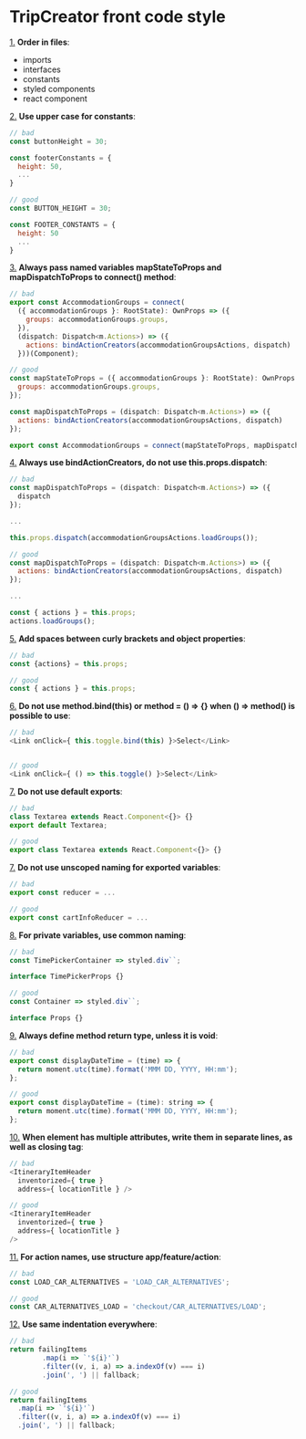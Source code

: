 # TripCreator front code style


<a name="order-in-files"></a>
[1.](#order-in-files) **Order in files**:

  - imports
  - interfaces
  - constants
  - styled components
  - react component

<a name="uppercase-constants"></a>
[2.](#uppercase-constants) **Use upper case for constants**:

  ```javascript
  // bad
  const buttonHeight = 30;

  const footerConstants = {
    height: 50,
    ...
  }

  // good
  const BUTTON_HEIGHT = 30;

  const FOOTER_CONSTANTS = {
    height: 50
    ...
  }

  ```

<a name="named-variables-to-connect"></a>
[3.](#named-variables-to-connect) **Always pass named variables mapStateToProps and mapDispatchToProps to connect() method**:

  ```javascript
  // bad
  export const AccommodationGroups = connect(
    ({ accommodationGroups }: RootState): OwnProps => ({
      groups: accommodationGroups.groups,
    }),
    (dispatch: Dispatch<m.Actions>) => ({
      actions: bindActionCreators(accommodationGroupsActions, dispatch)
    }))(Component);

  // good
  const mapStateToProps = ({ accommodationGroups }: RootState): OwnProps => ({
    groups: accommodationGroups.groups,
  });

  const mapDispatchToProps = (dispatch: Dispatch<m.Actions>) => ({
    actions: bindActionCreators(accommodationGroupsActions, dispatch)
  });

  export const AccommodationGroups = connect(mapStateToProps, mapDispatchToProps)(Component);

  ```

<a name="use-bind-action-creators"></a>
[4.](#use-bind-action-creators) **Always use bindActionCreators, do not use this.props.dispatch**:

  ```javascript
  // bad
  const mapDispatchToProps = (dispatch: Dispatch<m.Actions>) => ({
    dispatch
  });

  ...

  this.props.dispatch(accommodationGroupsActions.loadGroups());

  // good
  const mapDispatchToProps = (dispatch: Dispatch<m.Actions>) => ({
    actions: bindActionCreators(accommodationGroupsActions, dispatch)
  });

  ...

  const { actions } = this.props;
  actions.loadGroups();

  ```

<a name="curly-brackets-space"></a>
[5.](#curly-brackets-space) **Add spaces between curly brackets and object properties**:

  ```javascript
  // bad
  const {actions} = this.props;

  // good
  const { actions } = this.props;

  ```

<a name="do-not-use-bind"></a>
[6.](#do-not-use-bind) **Do not use method.bind(this) or method = () => {}  when () => method() is possible to use**:

  ```javascript
  // bad
  <Link onClick={ this.toggle.bind(this) }>Select</Link>


  // good
  <Link onClick={ () => this.toggle() }>Select</Link>

  ```

<a name="do-not-use-default-exports"></a>
[7.](#do-not-use-default-exports) **Do not use default exports**:

  ```javascript
  // bad
  class Textarea extends React.Component<{}> {}
  export default Textarea;

  // good
  export class Textarea extends React.Component<{}> {}

  ```

<a name="uncscoped-naming-for-exported-variables"></a>
[7.](#uncscoped-naming-for-exported-variables) **Do not use unscoped naming for exported variables**:

  ```javascript
  // bad
  export const reducer = ...

  // good
  export const cartInfoReducer = ...

  ```

<a name="common-naming-for-private-variables"></a>
[8.](#common-naming-for-private-variables) **For private variables, use common naming**:

  ```javascript
  // bad
  const TimePickerContainer => styled.div``;

  interface TimePickerProps {}

  // good
  const Container => styled.div``;

  interface Props {}

  ```

<a name="define-method-return-type"></a>
[9.](#define-method-return-type) **Always define method return type, unless it is void**:

  ```javascript
  // bad
  export const displayDateTime = (time) => {
    return moment.utc(time).format('MMM DD, YYYY, HH:mm');
  };

  // good
  export const displayDateTime = (time): string => {
    return moment.utc(time).format('MMM DD, YYYY, HH:mm');
  };

  ```

<a name="atributes-in-separate-lines"></a>
[10.](#atributes-in-separate-lines) **When element has multiple attributes, write them in separate lines, as well as closing tag**:

  ```javascript
  // bad
  <ItineraryItemHeader
    inventorized={ true }
    address={ locationTitle } />

  // good
  <ItineraryItemHeader
    inventorized={ true }
    address={ locationTitle }
  />

  ```

<a name="action-names"></a>
[11.](#action-names) **For action names, use structure app/feature/action**:

  ```javascript
  // bad
  const LOAD_CAR_ALTERNATIVES = 'LOAD_CAR_ALTERNATIVES';

  // good
  const CAR_ALTERNATIVES_LOAD = 'checkout/CAR_ALTERNATIVES/LOAD';

  ```

<a name="same-indentation"></a>
[12.](#same-indentation) **Use same indentation everywhere**:

  ```javascript
  // bad
  return failingItems
          .map(i => `'${i}'`)
          .filter((v, i, a) => a.indexOf(v) === i)
          .join(', ') || fallback;

  // good
  return failingItems
    .map(i => `'${i}'`)
    .filter((v, i, a) => a.indexOf(v) === i)
    .join(', ') || fallback;

  ```
